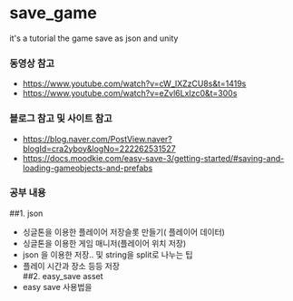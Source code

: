 # save_game
it's a tutorial the game save as json and unity

### 동영상 참고 
- https://www.youtube.com/watch?v=cW_lXZzCU8s&t=1419s 
- https://www.youtube.com/watch?v=eZvl6LxIzc0&t=300s 
### 블로그 참고 및 사이트 참고
- https://blog.naver.com/PostView.naver?blogId=cra2yboy&logNo=222262531527
- https://docs.moodkie.com/easy-save-3/getting-started/#saving-and-loading-gameobjects-and-prefabs
### 공부 내용
##1. json  
- 싱글톤을 이용한 플레이어 저장슬롯 만들기( 플레이어 데이터)
- 싱글톤을 이용한 게임 매니저(플레이어 위치 저장)
- json 을 이용한 저장.. 및 string을 split로 나누는 팁
- 플레이 시간과 장소 등등 저장  
##2.  easy_save asset
- easy save 사용법을 
